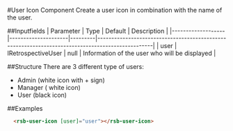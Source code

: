 #User Icon Component
Create a user icon in combination with the name of the user.

##Inputfields
| Parameter         | Type                | Default | Description                                                                                      |
|-------------------|---------------------|---------|--------------------------------------------------------------------------------------------------|
| user              | IRetrospectiveUser  | null    | Information of the user who will be displayed                                                    |

##Structure
There are 3 different type of users:

* Admin (white icon with + sign)
* Manager ( white icon)
* User (black icon)

##Examples
```html
  <rsb-user-icon [user]="user"></rsb-user-icon>
```




